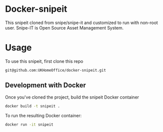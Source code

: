 # Docker-snipeit

This snipeit cloned from snipe/snipe-it and customized to run with non-root user. Snipe-IT is Open Source Asset Management System.

# Usage

To use this snipeit, first clone this repo

```
git@github.com:UKHomeOffice/docker-snipeit.git
```

## Development with Docker
Once you've cloned the project, build the snipeit Docker container

```sh
docker build -t snipeit .
```

To run the resulting Docker container:

```sh
docker run -it snipeit
```

